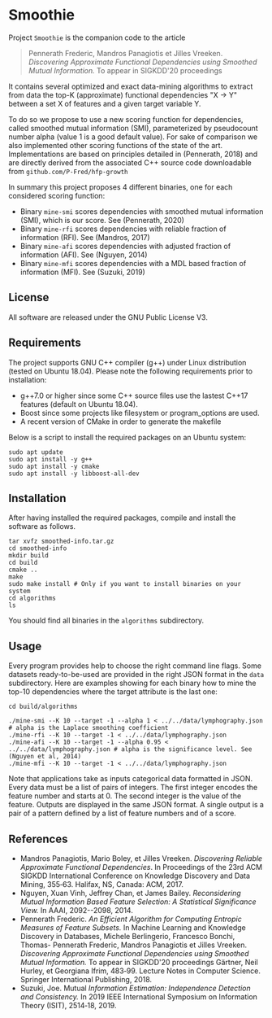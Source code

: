 
# Smoothie

Project `Smoothie` is the companion code to the article

> Pennerath Frederic, Mandros Panagiotis et Jilles Vreeken. *Discovering Approximate Functional Dependencies
using Smoothed Mutual Information.* To appear in SIGKDD'20 proceedings

It contains several optimized and exact data-mining algorithms to extract from data the top-K (approximate) functional dependencies "X -> Y" between a set X of features and a given target variable Y.

To do so we propose to use a new scoring function for dependencies, called smoothed mutual information (SMI), parameterized by pseudocount number alpha (value 1 is a good default value).
For sake of comparison we also implemented other scoring functions of the state of the art.
Implementations are based on principles detailed in (Pennerath, 2018) and are directly derived from the associated C++ source code downloadable from `github.com/P-Fred/hfp-growth`

In summary this project proposes 4 different binaries, one for each considered scoring function:
- Binary `mine-smi` scores dependencies with smoothed mutual information (SMI), which is our score. See (Pennerath, 2020)
- Binary `mine-rfi` scores dependencies with reliable fraction of information (RFI). See (Mandros, 2017)
- Binary `mine-afi` scores dependencies with adjusted fraction of information (AFI). See (Nguyen, 2014)
- Binary `mine-mfi` scores dependencies with a MDL based fraction of information (MFI). See (Suzuki, 2019)

## License

All software are released under the GNU Public License V3.

## Requirements

The project supports GNU C++ compiler (g++) under Linux distribution (tested on Ubuntu 18.04).
Please note the following requirements prior to installation:
- g++7.0 or higher since some C++ source files use the lastest C++17 features (default on Ubuntu 18.04).
- Boost since some projects like filesystem or program_options are used.
- A recent version of CMake in order to generate the makefile

Below is a script to install the required packages on an Ubuntu system:

```
sudo apt update
sudo apt install -y g++
sudo apt install -y cmake
sudo apt install -y libboost-all-dev
```

## Installation 

After having installed the required packages, compile and install the software as follows.

```
tar xvfz smoothed-info.tar.gz
cd smoothed-info
mkdir build
cd build
cmake ..
make
sudo make install # Only if you want to install binaries on your system
cd algorithms
ls
```
You should find all binaries in the `algorithms` subdirectory.

## Usage

Every program provides help to choose the right command line flags. Some datasets ready-to-be-used are provided in the right JSON format in the `data` subdirectory.
Here are examples showing for each binary how to mine the top-10 dependencies where the target attribute is the last one:
```
cd build/algorithms

./mine-smi --K 10 --target -1 --alpha 1 < ../../data/lymphography.json  # alpha is the Laplace smoothing coefficient
./mine-rfi --K 10 --target -1 < ../../data/lymphography.json 
./mine-afi --K 10 --target -1 --alpha 0.95 < ../../data/lymphography.json # alpha is the significance level. See (Nguyen et al, 2014)
./mine-mfi --K 10 --target -1 < ../../data/lymphography.json 
```

Note that applications take as inputs categorical data formatted in JSON. Every data must be a list of pairs of integers. The first integer encodes the feature number and starts at 0. The second integer is the value of the feature. Outputs are displayed in the same JSON format. A single output is a pair of a pattern defined by a list of feature numbers and of a score.

## References

- Mandros Panagiotis, Mario Boley, et Jilles Vreeken. *Discovering Reliable Approximate Functional Dependencies*. In Proceedings of the 23rd ACM SIGKDD International Conference on  Knowledge Discovery and Data Mining, 355‑63. Halifax, NS, Canada: ACM, 2017.
- Nguyen, Xuan Vinh, Jeffrey Chan, et James Bailey. *Reconsidering Mutual Information Based Feature Selection: A Statistical Significance View.* In AAAI, 2092--2098, 2014.
- Pennerath Frederic. *An Efficient Algorithm for Computing Entropic Measures of Feature Subsets.* In Machine Learning and Knowledge Discovery in Databases, Michele Berlingerio, Francesco Bonchi, Thomas- Pennerath Frederic, Mandros Panagiotis et Jilles Vreeken. *Discovering Approximate Functional Dependencies using Smoothed Mutual Information.* To appear in SIGKDD'20 proceedings
 Gärtner, Neil Hurley, et Georgiana Ifrim, 483‑99. Lecture Notes in Computer Science. Springer International Publishing, 2018.
- Suzuki, Joe. Mutual *Information Estimation: Independence Detection and Consistency.* In 2019 IEEE International Symposium on Information Theory (ISIT), 2514‑18, 2019. 
